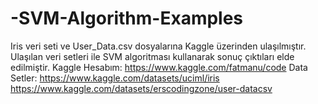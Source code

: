 # -SVM-Algorithm-Examples
Iris veri seti ve User_Data.csv dosyalarına Kaggle üzerinden ulaşılmıştır. Ulaşılan veri setleri ile SVM algoritması kullanarak sonuç çıktıları elde edilmiştir. 
Kaggle Hesabım: https://www.kaggle.com/fatmanu/code
Data Setler: 
https://www.kaggle.com/datasets/uciml/iris
https://www.kaggle.com/datasets/erscodingzone/user-datacsv
